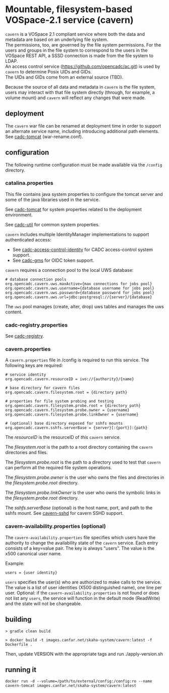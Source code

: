 # Mountable, filesystem-based VOSpace-2.1 service (cavern)
`cavern` is a VOSpace 2.1 compliant service where both the data and metadata are based on an underlying file system.  
The permissions, too, are governed by the file system permissions.  For the users and groups in the file system 
to correspond to the users in the VOSpace REST API, a SSSD connection is made from the file system to LDAP.  
An access control service (https://github.com/opencadc/ac.git) is used by `cavern` to determine Posix UIDs and GIDs.  
The UIDs and GIDs come from an external source (TBD).

Because the source of all data and metadata in `cavern` is the file system, users may interact with that file system 
directly (through, for example, a volume mount) and `cavern` will reflect any changes that were made. 

## deployment
The `cavern` war file can be renamed at deployment time in order to support an alternate service name, including 
introducing additional path elements. 
See <a href="https://github.com/opencadc/docker-base/tree/master/cadc-tomcat">cadc-tomcat</a> (war-rename.conf).

## configuration
The following runtime configuration must be made available via the `/config` directory.

### catalina.properties
This file contains java system properties to configure the tomcat server and some of the java libraries 
used in the service.

See <a href="https://github.com/opencadc/docker-base/tree/master/cadc-tomcat">cadc-tomcat</a> for 
system properties related to the deployment environment.

See <a href="https://github.com/opencadc/core/tree/master/cadc-util">cadc-util</a> for common system properties.

`cavern` includes multiple IdentityManager implementations to support authenticated access:
- See <a href="https://github.com/opencadc/ac/tree/master/cadc-access-control-identity">cadc-access-control-identity</a> for CADC access-control system support.
- See <a href="https://github.com/opencadc/ac/tree/master/cadc-gms">cadc-gms</a> for OIDC token support.

`cavern` requires a connection pool to the local UWS database:
```
# database connection pools
org.opencadc.cavern.uws.maxActive={max connections for jobs pool}
org.opencadc.cavern.uws.username={database username for jobs pool}
org.opencadc.cavern.uws.password={database password for jobs pool}
org.opencadc.cavern.uws.url=jdbc:postgresql://{server}/{database}
```

The `uws` pool manages (create, alter, drop) uws tables and manages the uws content.

### cadc-registry.properties
See <a href="https://github.com/opencadc/reg/tree/master/cadc-registry">cadc-registry</a>.

### cavern.properties
A `cavern.properties` file in /config is required to run this service.  The following keys are required:
```
# service identity
org.opencadc.cavern.resourceID = ivo://{authority}/{name}

# base directory for cavern files
org.opencadc.cavern.filesystem.root = {directory path}

# properties for file system probing and testing
org.opencadc.cavern.filesystem.probe.root = {directory path}
org.opencadc.cavern.filesystem.probe.owner = {username}
org.opencadc.cavern.filesystem.probe.linkOwner = {username}

# (optional) base directory exposed for sshfs mounts
org.opencadc.cavern.sshfs.serverBase = {server}[:{port}]:{path}
```

The _resourceID_ is the resourceID of _this_ `cavern` service.

The _filesystem.root_ is the path to a root directory containing the `cavern` directories and files.

The _filesystem.probe.root_ is the path to a directory used to test that `cavern` can perform all the required file system operations. 

The _filesystem.probe.owner_ is the user who owns the files and directories in the _filesystem.probe.root_ directory.

The _filesystem.probe.linkOwner_ is the user who owns the symbolic links in the _filesystem.probe.root_ directory.

The _sshfs.serverBase_ (optional) is the host name, port, and path to the sshfs mount. 
See <a href="https://github.com/opencadc/vos/tree/master/cavern-sshd">cavern-sshd</a> for cavern SSHD support.

### cavern-availability.properties (optional)
The `cavern-availability.properties` file specifies which users have the authority to change the availability state of 
the `cavern` service. Each entry consists of a key=value pair. The key is always "users". The value is the x500 canonical user name.

Example:
```
users = {user identity}
```
`users` specifies the user(s) who are authorized to make calls to the service. The value is a list of user identities
(X500 distinguished name), one line per user. Optional: if the `cavern-availability.properties` is not found or does not
list any `users`, the service will function in the default mode (ReadWrite) and the state will not be changeable.

## building
```
> gradle clean build

> docker build -t images.canfar.net/skaha-system/cavern:latest -f Dockerfile .
```
Then, update VERSION with the appropriate tags and run ./apply-version.sh

## running it
```
docker run -d --volume=/path/to/external/config:/config:ro --name cavern-tomcat images.canfar.net/skaha-system/cavern:latest
```
